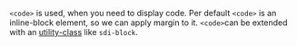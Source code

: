 `<code>` is used, when you need to display code. Per default `<code>` is an inline-block element, so we can apply margin to it. `<code>`can be extended with an [utility-class](../utilities/#block) like `sdi-block`.
